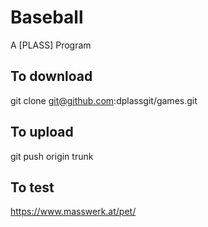 # Baseball

A [PLASS] Program

## To download

git clone git@github.com:dplassgit/games.git

## To upload

git push origin trunk

## To test

https://www.masswerk.at/pet/
